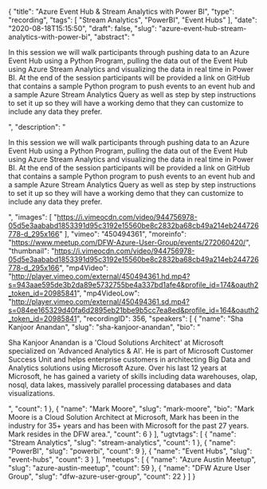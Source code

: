 {
  "title": "Azure Event Hub & Stream Analytics with Power BI",
  "type": "recording",
  "tags": [
    "Stream Analytics",
    "PowerBI",
    "Event Hubs"
  ],
  "date": "2020-08-18T15:15:50",
  "draft": false,
  "slug": "azure-event-hub-stream-analytics-with-power-bi",
  "abstract": "<p>In this session we will walk participants through pushing data to an Azure Event Hub using a Python Program, pulling the data out of the Event Hub using Azure Stream Analytics and visualizing the data in real time in Power BI. At the end of the session participants will be provided a link on GitHub that contains a sample Python program to push events to an event hub and a sample Azure Stream Analytics Query as well as step by step instructions to set it up so they will have a working demo that they can customize to include any data they prefer.</p>",
  "description": "<p>In this session we will walk participants through pushing data to an Azure Event Hub using a Python Program, pulling the data out of the Event Hub using Azure Stream Analytics and visualizing the data in real time in Power BI. At the end of the session participants will be provided a link on GitHub that contains a sample Python program to push events to an event hub and a sample Azure Stream Analytics Query as well as step by step instructions to set it up so they will have a working demo that they can customize to include any data they prefer.</p>",
  "images": [
    "https://i.vimeocdn.com/video/944756978-05d5e3aababd1853391d95c3192e15560be8c2832ba68cb49a214eb244726778-d_295x166"
  ],
  "vimeo": "450494361",
  "moreinfo": "https://www.meetup.com/DFW-Azure-User-Group/events/272060420/",
  "thumbnail": "https://i.vimeocdn.com/video/944756978-05d5e3aababd1853391d95c3192e15560be8c2832ba68cb49a214eb244726778-d_295x166",
  "mp4Video": "http://player.vimeo.com/external/450494361.hd.mp4?s=943aae595de3b2da89e5732755be4a337bd1afe4&profile_id=174&oauth2_token_id=20985841",
  "mp4VideoLow": "http://player.vimeo.com/external/450494361.sd.mp4?s=084ee165329d40fa6d2895eb21bbe9b5cc7ea8ed&profile_id=164&oauth2_token_id=20985841",
  "recordingID": 356,
  "speakers": [
    {
      "name": "Sha Kanjoor Anandan",
      "slug": "sha-kanjoor-anandan",
      "bio": "<p>Sha Kanjoor Anandan is a 'Cloud Solutions Architect' at Microsoft specialized on 'Advanced Analytics & AI'. He is part of Microsoft Customer Success Unit and helps enterprise customers in architecting Big Data and Analytics solutions using Microsoft Azure. Over his last 12 years at Microsoft, he has gained a variety of skills including data warehouses, olap, nosql, data lakes, massively parallel processing databases and data visualizations.</p>",
      "count": 1
    },
    {
      "name": "Mark Moore",
      "slug": "mark-moore",
      "bio": "Mark Moore is a Cloud Solution Architect at Microsoft, Mark has been in the industry for 35+ years and has been with Microsoft for the past 27 years. Mark resides in the DFW area.",
      "count": 6
    }
  ],
  "ugtvtags": [
    {
      "name": "Stream Analytics",
      "slug": "stream-analytics",
      "count": 1
    },
    {
      "name": "PowerBI",
      "slug": "powerbi",
      "count": 9
    },
    {
      "name": "Event Hubs",
      "slug": "event-hubs",
      "count": 3
    }
  ],
  "meetups": [
    {
      "name": "Azure Austin Meetup",
      "slug": "azure-austin-meetup",
      "count": 59
    },
    {
      "name": "DFW Azure User Group",
      "slug": "dfw-azure-user-group",
      "count": 22
    }
  ]
}